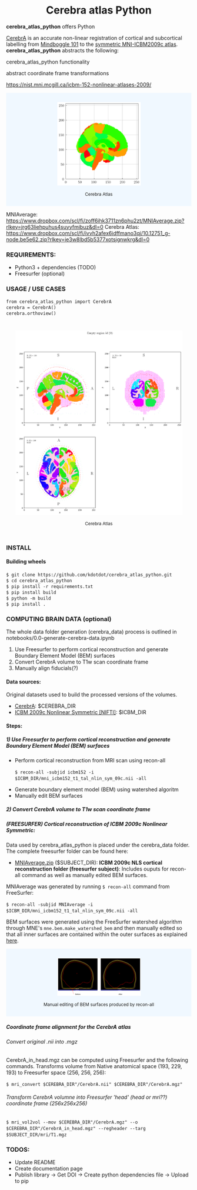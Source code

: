 <H1 style="text-align: center;">Cerebra atlas Python</H1>




<b>cerebra_atlas_python</b> offers Python 

<a href="https://nist.mni.mcgill.ca/cerebra/">CerebrA</a> is an accurate non-linear registration of cortical and subcortical labelling from <a href="https://nist.mni.mcgill.ca/cerebra/">Mindboggle 101</a> to the <a href="https://nist.mni.mcgill.ca/cerebra/">symmetric MNI-ICBM2009c atlas</a>. <b>cerebra_atlas_python</b> abstracts the following:



cerebra_atlas_python functionality

abstract coordinate frame transformations

https://nist.mni.mcgill.ca/icbm-152-nonlinear-atlases-2009/

<div style="display:flex;align-items:center;justify-content:center;background-color:aliceblue;padding:25px;flex-direction:column"><img src="./images/example.png" alt="BEM MANUAL EDIT" width=50%></img><br/><small>Cerebra Atlas</small></div>

MNIAverage: https://www.dropbox.com/scl/fi/zoff6ihk3711zn6phu2zt/MNIAverage.zip?rlkey=jrg63liehpuhus4suyyfmibuz&dl=0
Cerebra Atlas: https://www.dropbox.com/scl/fi/ivvh2afex6idffmano3qj/10.12751_g-node.be5e62.zip?rlkey=ie3w8lbd5b5377xotsjgnwkrg&dl=0

### REQUIREMENTS:

- Python3 + dependencies (TODO)
- Freesurfer (optional)

### USAGE / USE CASES

```
from cerebra_atlas_python import CerebrA
cerebra = CerebrA()
cerebra.orthoview()
```

<div style="display:flex;align-items:center;justify-content:center;padding:25px;flex-direction:column"><img src="./images/orthoview_example.png" alt="BEM MANUAL EDIT" width=100%></img><br/><small>Cerebra Atlas</small></div>

### INSTALL

#### Building wheels

```
$ git clone https://github.com/kdotdot/cerebra_atlas_python.git
$ cd cerebra_atlas_python
$ pip install -r requirements.txt
$ pip install build
$ python -m build
$ pip install .
```

### COMPUTING BRAIN DATA (optional)

The whole data folder generation (cerebra_data) process is outlined in notebooks/0.0-generate-cerebra-data.ipynb

<ol>
  <li>Use Freesurfer to perform cortical reconstruction and generate Boundary Element Model (BEM) surfaces</li>
  <li>Convert CerebrA volume to T1w scan coordinate frame </li>
  <li>Manually align fiducials(?) </li>
</ol>

#### Data sources:

Original datasets used to build the processed versions of the volumes.

- [CerebrA](https://gin.g-node.org/anamanera/CerebrA/src/master/): $CEREBRA_DIR
- [ICBM 2009c Nonlinear Symmetric [NIFTI]](https://nist.mni.mcgill.ca/icbm-152-nonlinear-atlases-2009/): $ICBM_DIR

#### Steps:

##### 1) Use Freesurfer to perform cortical reconstruction and generate Boundary Element Model (BEM) surfaces
<ul>
  <li>Perform cortical reconstruction from MRI scan using recon-all</li>

`$ recon-all -subjid icbm152 -i $ICBM_DIR/mni_icbm152_t1_tal_nlin_sym_09c.nii -all`
  <li>Generate boundary element model (BEM) using watershed algoritm</li>
  <li>Manually edit BEM surfaces </li>
</ul>

##### 2) Convert CerebrA volume to T1w scan coordinate frame





##### (FREESURFER) Cortical reconstruction of ICBM 2009c Nonlinear Symmetric:

Data used by cerebra_atlas_python is placed under the cerebra_data folder. The complete freesurfer folder can be found here:

- [MNIAverage.zip](https://drive.google.com/file/d/1KIy6MQVYeZxHl1AhhRHHDZI0OQUxZR8M/view?usp=sharing) ($SUBJECT_DIR): **ICBM 2009c NLS cortical reconstruction folder (freesurfer subject)**: Includes ouputs for recon-all command as well as manually edited BEM surfaces.

MNIAverage was generated by running `$ recon-all` command from FreeSurfer:

`$ recon-all -subjid MNIAverage -i $ICBM_DIR/mni_icbm152_t1_tal_nlin_sym_09c.nii -all`

BEM surfaces were generated using the FreeSurfer watershed algorithm through MNE's `mne.bem.make_watershed_bem` and then manually edited so that all inner surfaces are contained within the outer surfaces as explained [here](https://mne.tools/stable/auto_tutorials/forward/80_fix_bem_in_blender.html).

<div style="display:flex;align-items:center;justify-content:center;background-color:aliceblue;padding:25px;flex-direction:column"><img src="./images/bem_manual_edit.png" alt="BEM MANUAL EDIT" width=50%></img><br/><small>Manual editing of BEM surfaces produced by recon-all</small></div>

##### Coordinate frame alignment for the CerebrA atlas

###### Convert original .nii into .mgz

CerebrA_in_head.mgz can be computed using Freesurfer and the following commands. Transforms volume from Native anatomical space (193, 229, 193) to Freesurfer space (256, 256, 256):

`$ mri_convert $CEREBRA_DIR"/CerebrA.nii" $CEREBRA_DIR"/CerebrA.mgz"`

###### Transform CerebrA volumne into Freesurfer 'head' (head or mri??) coordinate frame (256x256x256)

`$ mri_vol2vol --mov $CEREBRA_DIR"/CerebrA.mgz" --o $CEREBRA_DIR"/CerebrA_in_head.mgz" --regheader --targ $SUBJECT_DIR/mri/T1.mgz `

### TODOS:

- Update README
- Create documentation page
- Publish library
  -> Get DOI
  -> Create python dependencies file
  -> Upload to pip
